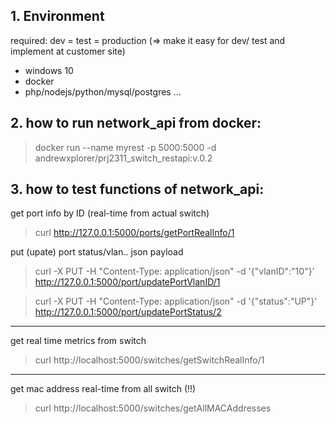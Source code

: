 ## 1. Environment 
required: dev = test = production (=> make it easy for dev/ test and implement at customer site)
- windows 10
- docker
- php/nodejs/python/mysql/postgres ...

## 2. how to run network_api from docker:
> docker run --name myrest -p 5000:5000 -d andrewxplorer/prj2311_switch_restapi:v.0.2

## 3. how to test functions of network_api:
get port info by ID (real-time from actual switch) 
> curl http://127.0.0.1:5000/ports/getPortRealInfo/1

put (upate) port status/vlan.. json payload 
> curl -X PUT -H "Content-Type: application/json" -d '{"vlanID":"10"}' http://127.0.0.1:5000/port/updatePortVlanID/1

> curl -X PUT -H "Content-Type: application/json" -d '{"status":"UP"}' http://127.0.0.1:5000/port/updatePortStatus/2

-------------
get real time metrics from switch
> curl http://localhost:5000/switches/getSwitchRealInfo/1

-------------
get mac address real-time from all switch (!!) 
> curl http://localhost:5000/switches/getAllMACAddresses 



